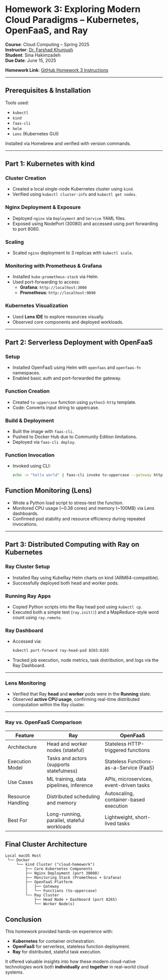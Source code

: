 # Homework 3: Exploring Modern Cloud Paradigms – Kubernetes, OpenFaaS, and Ray

**Course**: Cloud Computing – Spring 2025  
**Instructor**: [Dr. Farshad Khunjush](https://fkhunjush.github.io/website/)  
**Student**: Sina Hakimzadeh  
**Due Date**: June 15, 2025

**Homework Link**: [GitHub Homework 3 Instructions](https://github.com/mmRoshani/cloud-computing-2025/tree/main/homeworks/third)

---

## Prerequisites & Installation

Tools used:
- `kubectl`
- `kind`
- `faas-cli`
- `helm`
- `Lens` (Kubernetes GUI)

Installed via Homebrew and verified with version commands.

---

## Part 1: Kubernetes with kind

### Cluster Creation
- Created a local single-node Kubernetes cluster using `kind`.
- Verified using `kubectl cluster-info` and `kubectl get nodes`.

### Nginx Deployment & Exposure
- Deployed `nginx` via `Deployment` and `Service` YAML files.
- Exposed using NodePort (30080) and accessed using port forwarding to port 8080.

### Scaling
- Scaled `nginx` deployment to 3 replicas with `kubectl scale`.

### Monitoring with Prometheus & Grafana
- Installed `kube-prometheus-stack` via Helm.
- Used port-forwarding to access:
  - **Grafana**: `http://localhost:3000`
  - **Prometheus**: `http://localhost:9090`

### Kubernetes Visualization
- Used **Lens IDE** to explore resources visually.
- Observed core components and deployed workloads.

---

## Part 2: Serverless Deployment with OpenFaaS

### Setup
- Installed OpenFaaS using Helm with `openfaas` and `openfaas-fn` namespaces.
- Enabled basic auth and port-forwarded the gateway.

### Function Creation
- Created `to-uppercase` function using `python3-http` template.
- Code: Converts input string to uppercase.

### Build & Deployment
- Built the image with `faas-cli`.
- Pushed to Docker Hub due to Community Edition limitations.
- Deployed via `faas-cli deploy`.

### Function Invocation
- Invoked using CLI:
  ```bash
  echo -n "hello world" | faas-cli invoke to-uppercase --gateway http://127.0.0.1:8080
  ```
## Function Monitoring (Lens)

- Wrote a Python load script to stress-test the function.
- Monitored CPU usage (~0.38 cores) and memory (~100MB) via Lens dashboards.
- Confirmed pod stability and resource efficiency during repeated invocations.

---

## Part 3: Distributed Computing with Ray on Kubernetes

### Ray Cluster Setup

- Installed Ray using KubeRay Helm charts on kind (ARM64-compatible).
- Successfully deployed both head and worker pods.

### Running Ray Apps

- Copied Python scripts into the Ray head pod using `kubectl cp`.
- Executed both a simple test (`ray.init()`) and a MapReduce-style word count using `ray.remote`.

### Ray Dashboard

- Accessed via:
  ```bash
  kubectl port-forward ray-head-pod 8265:8265
  ```

- Tracked job execution, node metrics, task distribution, and logs via the Ray Dashboard.

---

### Lens Monitoring

- Verified that Ray **head** and **worker** pods were in the **Running** state.
- Observed **active CPU usage**, confirming real-time distributed computation within the Ray cluster.

---

### Ray vs. OpenFaaS Comparison

| Feature             | Ray                                      | OpenFaaS                               |
|---------------------|-------------------------------------------|-----------------------------------------|
| Architecture        | Head and worker nodes (stateful)          | Stateless HTTP-triggered functions      |
| Execution Model     | Tasks and actors (supports statefulness)  | Stateless Functions-as-a-Service (FaaS) |
| Use Cases           | ML training, data pipelines, inference     | APIs, microservices, event-driven tasks |
| Resource Handling   | Distributed scheduling and memory         | Autoscaling, container-based execution  |
| Best For            | Long-running, parallel, stateful workloads| Lightweight, short-lived tasks          |


## Final Cluster Architecture
```
Local macOS Host
 └── Docker
     └── kind Cluster ("cloud-homework")
         ├── Core Kubernetes Components
         ├── Nginx Deployment (port 30080)
         ├── Monitoring Stack (Prometheus + Grafana)
         ├── OpenFaaS Platform
         │   ├── Gateway
         │   └── Functions (to-uppercase)
         └── Ray Cluster
             ├── Head Node + Dashboard (port 8265)
             └── Worker Node(s)
```
## Conclusion

This homework provided hands-on experience with:

- **Kubernetes** for container orchestration.
- **OpenFaaS** for serverless, stateless function deployment.
- **Ray** for distributed, stateful task execution.

It offered valuable insights into how these modern cloud-native technologies work both **individually** and **together** in real-world cloud systems.
